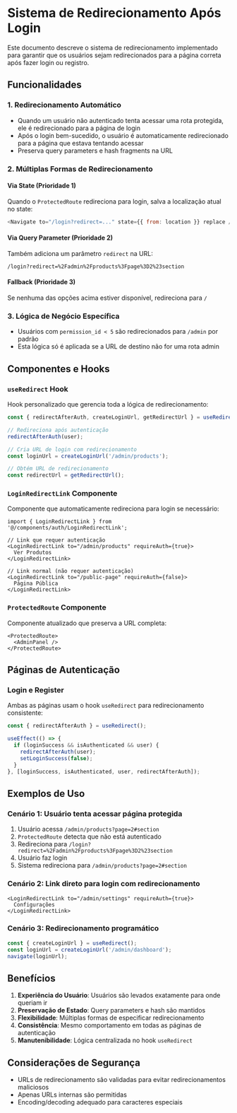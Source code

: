 # Sistema de Redirecionamento Após Login

Este documento descreve o sistema de redirecionamento implementado para garantir que os usuários sejam redirecionados para a página correta após fazer login ou registro.

## Funcionalidades

### 1. Redirecionamento Automático
- Quando um usuário não autenticado tenta acessar uma rota protegida, ele é redirecionado para a página de login
- Após o login bem-sucedido, o usuário é automaticamente redirecionado para a página que estava tentando acessar
- Preserva query parameters e hash fragments na URL

### 2. Múltiplas Formas de Redirecionamento

#### Via State (Prioridade 1)
Quando o `ProtectedRoute` redireciona para login, salva a localização atual no state:
```javascript
<Navigate to="/login?redirect=..." state={{ from: location }} replace />
```

#### Via Query Parameter (Prioridade 2)
Também adiciona um parâmetro `redirect` na URL:
```
/login?redirect=%2Fadmin%2Fproducts%3Fpage%3D2%23section
```

#### Fallback (Prioridade 3)
Se nenhuma das opções acima estiver disponível, redireciona para `/`

### 3. Lógica de Negócio Específica
- Usuários com `permission_id < 5` são redirecionados para `/admin` por padrão
- Esta lógica só é aplicada se a URL de destino não for uma rota admin

## Componentes e Hooks

### `useRedirect` Hook
Hook personalizado que gerencia toda a lógica de redirecionamento:

```typescript
const { redirectAfterAuth, createLoginUrl, getRedirectUrl } = useRedirect();

// Redireciona após autenticação
redirectAfterAuth(user);

// Cria URL de login com redirecionamento
const loginUrl = createLoginUrl('/admin/products');

// Obtém URL de redirecionamento
const redirectUrl = getRedirectUrl();
```

### `LoginRedirectLink` Componente
Componente que automaticamente redireciona para login se necessário:

```tsx
import { LoginRedirectLink } from '@/components/auth/LoginRedirectLink';

// Link que requer autenticação
<LoginRedirectLink to="/admin/products" requireAuth={true}>
  Ver Produtos
</LoginRedirectLink>

// Link normal (não requer autenticação)
<LoginRedirectLink to="/public-page" requireAuth={false}>
  Página Pública
</LoginRedirectLink>
```

### `ProtectedRoute` Componente
Componente atualizado que preserva a URL completa:

```tsx
<ProtectedRoute>
  <AdminPanel />
</ProtectedRoute>
```

## Páginas de Autenticação

### Login e Register
Ambas as páginas usam o hook `useRedirect` para redirecionamento consistente:

```typescript
const { redirectAfterAuth } = useRedirect();

useEffect(() => {
  if (loginSuccess && isAuthenticated && user) {
    redirectAfterAuth(user);
    setLoginSuccess(false);
  }
}, [loginSuccess, isAuthenticated, user, redirectAfterAuth]);
```

## Exemplos de Uso

### Cenário 1: Usuário tenta acessar página protegida
1. Usuário acessa `/admin/products?page=2#section`
2. `ProtectedRoute` detecta que não está autenticado
3. Redireciona para `/login?redirect=%2Fadmin%2Fproducts%3Fpage%3D2%23section`
4. Usuário faz login
5. Sistema redireciona para `/admin/products?page=2#section`

### Cenário 2: Link direto para login com redirecionamento
```tsx
<LoginRedirectLink to="/admin/settings" requireAuth={true}>
  Configurações
</LoginRedirectLink>
```

### Cenário 3: Redirecionamento programático
```typescript
const { createLoginUrl } = useRedirect();
const loginUrl = createLoginUrl('/admin/dashboard');
navigate(loginUrl);
```

## Benefícios

1. **Experiência do Usuário**: Usuários são levados exatamente para onde queriam ir
2. **Preservação de Estado**: Query parameters e hash são mantidos
3. **Flexibilidade**: Múltiplas formas de especificar redirecionamento
4. **Consistência**: Mesmo comportamento em todas as páginas de autenticação
5. **Manutenibilidade**: Lógica centralizada no hook `useRedirect`

## Considerações de Segurança

- URLs de redirecionamento são validadas para evitar redirecionamentos maliciosos
- Apenas URLs internas são permitidas
- Encoding/decoding adequado para caracteres especiais